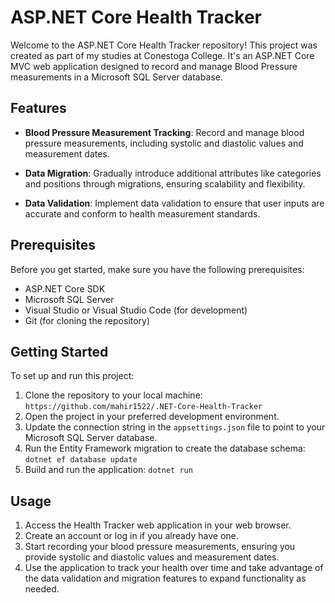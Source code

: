 # ASP.NET Core Health Tracker

Welcome to the ASP.NET Core Health Tracker repository! This project was created as part of my studies at Conestoga College. It's an ASP.NET Core MVC web application designed to record and manage Blood Pressure measurements in a Microsoft SQL Server database.

## Features

- **Blood Pressure Measurement Tracking**: Record and manage blood pressure measurements, including systolic and diastolic values and measurement dates.

- **Data Migration**: Gradually introduce additional attributes like categories and positions through migrations, ensuring scalability and flexibility.

- **Data Validation**: Implement data validation to ensure that user inputs are accurate and conform to health measurement standards.

## Prerequisites

Before you get started, make sure you have the following prerequisites:

- ASP.NET Core SDK
- Microsoft SQL Server
- Visual Studio or Visual Studio Code (for development)
- Git (for cloning the repository)

## Getting Started

To set up and run this project:

1. Clone the repository to your local machine: `https://github.com/mahir1522/.NET-Core-Health-Tracker`
2. Open the project in your preferred development environment.
3. Update the connection string in the `appsettings.json` file to point to your Microsoft SQL Server database.
4. Run the Entity Framework migration to create the database schema: `dotnet ef database update`
5. Build and run the application: `dotnet run`


## Usage

1. Access the Health Tracker web application in your web browser.
2. Create an account or log in if you already have one.
3. Start recording your blood pressure measurements, ensuring you provide systolic and diastolic values and measurement dates.
4. Use the application to track your health over time and take advantage of the data validation and migration features to expand functionality as needed.
